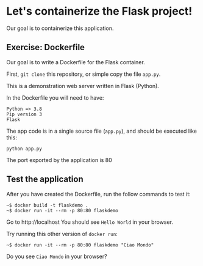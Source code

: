 # Let's containerize the Flask project!

Our goal is to containerize this application.

## Exercise: Dockerfile

Our goal is to write a Dockerfile for the Flask container.

First, `git clone` this repository, or simple copy the file `app.py`. 

This is a demonstration web server written in Flask (Python). 

In the Dockerfile you will need to have:
```
Python => 3.8
Pip version 3
Flask
```

The app code is in a single source file (`app.py`), 
and should be executed like this:

```
python app.py
```
The port exported by the application is 80

## Test the application

After you have created the Dockerfile, run the follow commands to test it:
```
~$ docker build -t flaskdemo .
~$ docker run -it --rm -p 80:80 flaskdemo
```

Go to http://localhost
You should see `Hello World` in your browser. 

Try running this other version of `docker run`:
```
~$ docker run -it --rm -p 80:80 flaskdemo "Ciao Mondo"
```

Do you see `Ciao Mondo` in your browser?
